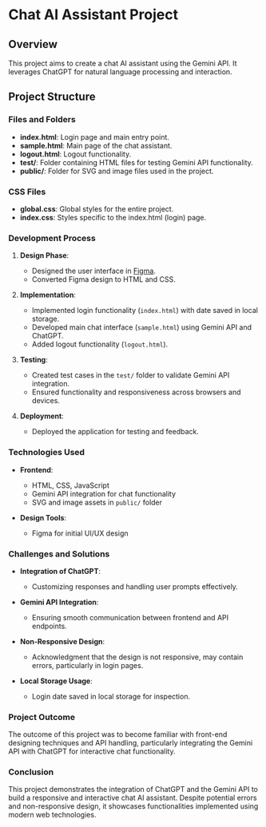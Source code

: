# Chat AI Assistant Project

## Overview
This project aims to create a chat AI assistant using the Gemini API. It leverages ChatGPT for natural language processing and interaction.

## Project Structure

### Files and Folders

- **index.html**: Login page and main entry point.
- **sample.html**: Main page of the chat assistant.
- **logout.html**: Logout functionality.
- **test/**: Folder containing HTML files for testing Gemini API functionality.
- **public/**: Folder for SVG and image files used in the project.

### CSS Files

- **global.css**: Global styles for the entire project.
- **index.css**: Styles specific to the index.html (login) page.

### Development Process

1. **Design Phase**:
   - Designed the user interface in [Figma](https://www.figma.com/design/ckXsPtnASv488puJfB8o9g/chat-ai-assistant?node-id=0-1&t=ECcJhDOXZMKwHwIG-1).
   - Converted Figma design to HTML and CSS.

2. **Implementation**:
   - Implemented login functionality (`index.html`) with date saved in local storage.
   - Developed main chat interface (`sample.html`) using Gemini API and ChatGPT.
   - Added logout functionality (`logout.html`).

3. **Testing**:
   - Created test cases in the `test/` folder to validate Gemini API integration.
   - Ensured functionality and responsiveness across browsers and devices.

4. **Deployment**:
   - Deployed the application for testing and feedback.

### Technologies Used

- **Frontend**:
  - HTML, CSS, JavaScript
  - Gemini API integration for chat functionality
  - SVG and image assets in `public/` folder

- **Design Tools**:
  - Figma for initial UI/UX design

### Challenges and Solutions

- **Integration of ChatGPT**:
  - Customizing responses and handling user prompts effectively.

- **Gemini API Integration**:
  - Ensuring smooth communication between frontend and API endpoints.

- **Non-Responsive Design**:
  - Acknowledgment that the design is not responsive, may contain errors, particularly in login pages.

- **Local Storage Usage**:
  - Login date saved in local storage for inspection.

### Project Outcome

The outcome of this project was to become familiar with front-end designing techniques and API handling, particularly integrating the Gemini API with ChatGPT for interactive chat functionality.

### Conclusion

This project demonstrates the integration of ChatGPT and the Gemini API to build a responsive and interactive chat AI assistant. Despite potential errors and non-responsive design, it showcases functionalities implemented using modern web technologies.

